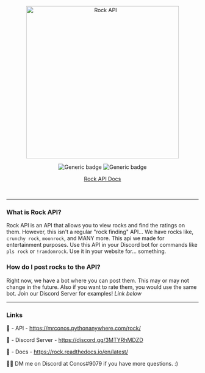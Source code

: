 <br/>

<div align="center">
    <img width="400" src="https://github.com/Mr-Conos/Rock-API/blob/master/Rock-API/img/rock-api.png?raw=true" alt="Rock API">
    
![Generic badge](https://img.shields.io/badge/Version-1.0.0-darkgrey.svg)
![Generic badge](https://badgen.net/uptime-robot/status/m790509669-da51f6216ce0fd9785b8732d)
    
[Rock API Docs](https://rock.readthedocs.io/en/latest/)

<br/>

</div> 

---

### What is Rock API?
Rock API is an API that allows you to view rocks and find the ratings on them. However, this isn't a regular "rock finding" API... We have rocks like, `crunchy rock`, `moonrock`, and MANY more. This api we made for entertainment purposes. Use this API in your Discord bot for commands like `pls rock` or `!randomrock`. Use it in your website for... something. 

### How do I post rocks to the API?
Right now, we have a bot where you can post them. This may or may not change in the future. Also if you want to rate them, you would use the same bot. Join our Discord Server for examples! *Link below*

---

### Links
🔗 - API - https://mrconos.pythonanywhere.com/rock/

🔗 - Discord Server - https://discord.gg/3MTYRhMDZD

🔗 - Docs - https://rock.readthedocs.io/en/latest/

💁‍♂️ DM me on Discord at Conos#9079 if you have more questions. :)



